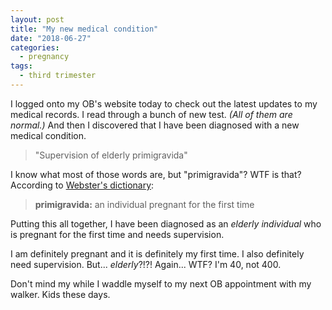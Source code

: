 ```yaml
---
layout: post
title: "My new medical condition"
date: "2018-06-27"
categories:
  - pregnancy
tags:
  - third trimester
---
```


I logged onto my OB's website today to check out the latest updates to my medical records. I read through a bunch of new test. _(All of them are normal.)_ And then I discovered that I have been diagnosed with a new medical condition.

> "Supervision of elderly primigravida"

I know what most of those words are, but "primigravida"? WTF is that? According to [Webster's dictionary](https://www.merriam-webster.com/medical/primigravida):

> **primigravida:** an individual pregnant for the first time

Putting this all together, I have been diagnosed as an _elderly individual_ who is pregnant for the first time and needs supervision.

I am definitely pregnant and it is definitely my first time. I also definitely need supervision. But... _elderly_?!?! Again... WTF? I'm 40, not 400.

Don't mind my while I waddle myself to my next OB appointment with my walker. Kids these days.
